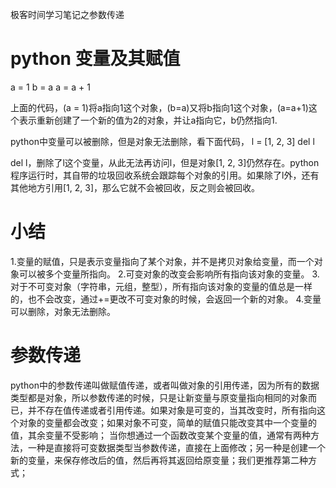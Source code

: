 极客时间学习笔记之参数传递

# python 变量及其赋值
a = 1
b = a
a = a + 1

上面的代码，(a = 1)将a指向1这个对象，(b=a)又将b指向1这个对象，(a=a+1)这个表示重新创建了一个新的值为2的对象，并让a指向它，b仍然指向1.

python中变量可以被删除，但是对象无法删除，看下面代码，
l = [1, 2, 3]
del l

del l，删除了l这个变量，从此无法再访问l，但是对象[1, 2, 3]仍然存在。python程序运行时，其自带的垃圾回收系统会跟踪每个对象的引用。如果除了l外，还有其他地方引用[1, 2, 3]，那么它就不会被回收，反之则会被回收。

# 小结
1.变量的赋值，只是表示变量指向了某个对象，并不是拷贝对象给变量，而一个对象可以被多个变量所指向。
2.可变对象的改变会影响所有指向该对象的变量。
3.对于不可变对象（字符串，元组，整型），所有指向该对象的变量的值总是一样的，也不会改变，通过+=更改不可变对象的时候，会返回一个新的对象。
4.变量可以删除，对象无法删除。

# 参数传递

python中的参数传递叫做赋值传递，或者叫做对象的引用传递，因为所有的数据类型都是对象，所以参数传递的时候，只是让新变量与原变量指向相同的对象而已，并不存在值传递或者引用传递。如果对象是可变的，当其改变时，所有指向这个对象的变量都会改变；如果对象不可变，简单的赋值只能改变其中一个变量的值，其余变量不受影响；
当你想通过一个函数改变某个变量的值，通常有两种方法，一种是直接将可变数据类型当参数传递，直接在上面修改；另一种是创建一个新的变量，来保存修改后的值，然后再将其返回给原变量；我们更推荐第二种方式；









